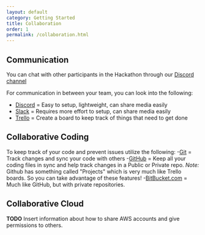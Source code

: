 ```yaml
---
layout: default
category: Getting Started
title: Collaboration
order: 1
permalink: /collaboration.html
---
```


## **Communication**
You can chat with other participants in the Hackathon through our [Discord channel](LINK_N/A)

For communication in between your team, you can look into the following:
- [Discord](Discordapp.com) = Easy to setup, lightweight, can share media easily
- [Slack](Slack.com) = Requires more effort to setup, can share media easily
- [Trello](Trello.com) = Create a board to keep track of things that need to get done

## **Collaborative Coding**
To keep track of your code and prevent issues utilize the following:
-[Git](git-scm.com) = Track changes and sync your code with others
-[GitHub](Github.com) = Keep all your coding files in sync and help track changes in a Public or Private repo.
*Note:* Github has something called "Projects" which is very much like Trello boards. So you can take advantage of these features!
-[BitBucket.com](BitBucket.com) = Much like GitHub, but with private repositories.

## **Collaborative Cloud**
**TODO** Insert information about how to share AWS accounts and give permissions to others.